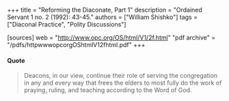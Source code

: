 +++
title = "Reforming the Diaconate, Part 1"
description = "Ordained Servant 1 no. 2 (1992): 43-45."
authors = ["William Shishko"]
tags = ["Diaconal Practice", "Polity Discussions"]

[sources]
web = "http://www.opc.org/OS/html/V1/2f.html"
"pdf archive" = "/pdfs/httpwwwopcorgOShtmlV12fhtml.pdf"
+++

#### Quote

> Deacons, in our view, continue their role of serving the congregation in any and every way that frees the elders to most fully do the work of praying, ruling, and teaching according to the Word of God.


